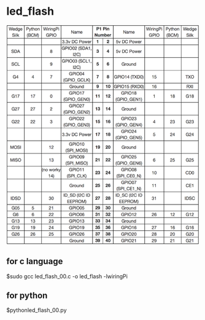 # led_flash

![](https://github.com/smiletoeveryone/led_flash/blob/master/Pi_pin_header_numbers.png)


## for c language

$sudo gcc led_flash_00.c -o led_flash -lwiringPi

## for python

$pythonled_flash_00.py
